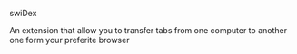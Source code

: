 swiDex

An extension that allow you to transfer tabs from one computer to another one form your preferite browser
